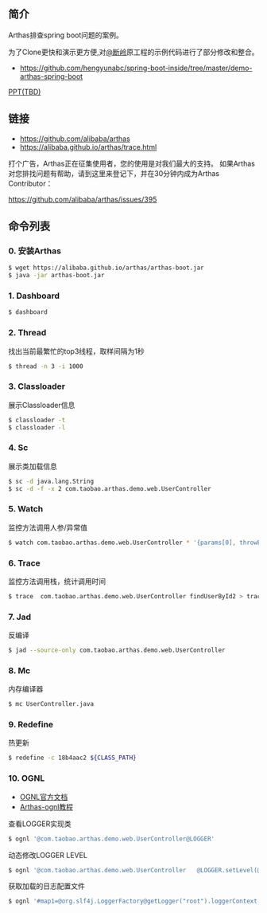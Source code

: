 ## 简介

Arthas排查spring boot问题的案例。

为了Clone更快和演示更方便,对[@断岭](https://github.com/hengyunabc)原工程的示例代码进行了部分修改和整合。
* https://github.com/hengyunabc/spring-boot-inside/tree/master/demo-arthas-spring-boot

[PPT(TBD)]()

## 链接

* https://github.com/alibaba/arthas
* https://alibaba.github.io/arthas/trace.html

打个广告，Arthas正在征集使用者，您的使用是对我们最大的支持。
如果Arthas对您排找问题有帮助，请到这里来登记下，并在30分钟内成为Arthas Contributor：

https://github.com/alibaba/arthas/issues/395

## 命令列表

### 0. 安装Arthas
```bash
$ wget https://alibaba.github.io/arthas/arthas-boot.jar
$ java -jar arthas-boot.jar
```

### 1. Dashboard
```bash
$ dashboard
```

### 2. Thread
找出当前最繁忙的top3线程，取样间隔为1秒
```bash
$ thread -n 3 -i 1000

```

### 3. Classloader
展示Classloader信息

```bash
$ classloader -t
$ classloader -l
```

### 4. Sc
展示类加载信息
```bash
$ sc -d java.lang.String
$ sc -d -f -x 2 com.taobao.arthas.demo.web.UserController
```

### 5. Watch
监控方法调用人参/异常值
```bash
$ watch com.taobao.arthas.demo.web.UserController * '{params[0], throwExp}' 'true'
```

### 6. Trace
监控方法调用栈，统计调用时间
```bash
$ trace  com.taobao.arthas.demo.web.UserController findUserById2 > trace.log
```

### 7. Jad
反编译
```bash
$ jad --source-only com.taobao.arthas.demo.web.UserController
```

### 8. Mc
内存编译器
```bash
$ mc UserController.java
```

### 9. Redefine
热更新
```bash
$ redefine -c 18b4aac2 ${CLASS_PATH}
```

### 10. OGNL
-  [OGNL官方文档](https://commons.apache.org/proper/commons-ognl/index.html)
-  [Arthas-ognl教程](https://alibaba.github.io/arthas/ognl.html)

查看LOGGER实现类
```bash
$ ognl '@com.taobao.arthas.demo.web.UserController@LOGGER'
```

动态修改LOGGER LEVEL
```bash
$ ognl '@com.taobao.arthas.demo.web.UserController   @LOGGER.setLevel(@ch.qos.logback.classic.Level@INFO)'
```

获取加载的日志配置文件
```bash
$ ognl '#map1=@org.slf4j.LoggerFactory@getLogger("root").loggerContext.objectMap, #map1.get("CONFIGURATION_WATCH_LIST")'
```
